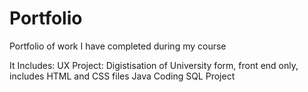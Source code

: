# Portfolio
Portfolio of work I have completed during my course

It Includes:
UX Project: Digistisation of University form, front end only, includes HTML and CSS files
Java Coding
SQL Project 
